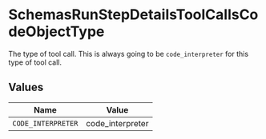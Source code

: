 # SchemasRunStepDetailsToolCallsCodeObjectType

The type of tool call. This is always going to be `code_interpreter` for this type of tool call.


## Values

| Name               | Value              |
| ------------------ | ------------------ |
| `CODE_INTERPRETER` | code_interpreter   |